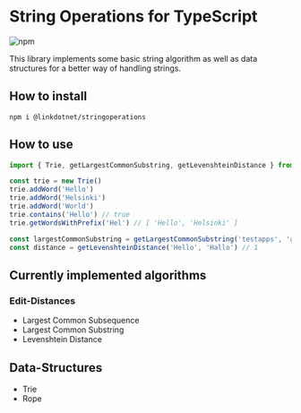 # String Operations for TypeScript
![npm](https://img.shields.io/npm/dt/@linkdotnet/stringoperations)

This library implements some basic string algorithm as well as data structures for a better way of handling strings.

## How to install
`npm i @linkdotnet/stringoperations`

## How to use
```ts
import { Trie, getLargestCommonSubstring, getLevenshteinDistance } from '@linkdotnet/stringoperations'

const trie = new Trie()
trie.addWord('Hello')
trie.addWord('Helsinki')
trie.addWord('World')
trie.contains('Hello') // true
trie.getWordsWithPrefix('Hel') // [ 'Hello', 'Helsinki' ]

const largestCommonSubstring = getLargestCommonSubstring('testapps', 'appicontest') // test
const distance = getLevenshteinDistance('Hello', 'Hallo') // 1
```

## Currently implemented algorithms
### Edit-Distances
 * Largest Common Subsequence
 * Largest Common Substring
 * Levenshtein Distance

## Data-Structures
 * Trie
 * Rope